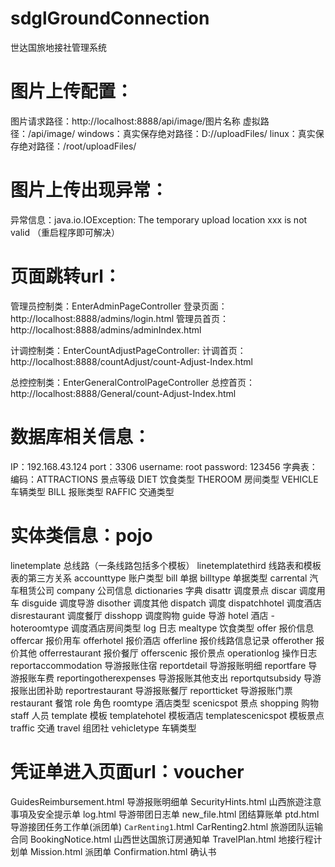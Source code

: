 # sdglGroundConnection
世达国旅地接社管理系统

# 图片上传配置：
图片请求路径：http://localhost:8888/api/image/图片名称
虚拟路径：/api/image/
windows：真实保存绝对路径：D://uploadFiles/
linux：真实保存绝对路径：/root/uploadFiles/

# 图片上传出现异常：
异常信息：java.io.IOException: The temporary upload location xxx is not valid （重启程序即可解决）

# 页面跳转url：
管理员控制类：EnterAdminPageController
登录页面：http://localhost:8888/admins/login.html
管理员首页：http://localhost:8888/admins/adminIndex.html

计调控制类：EnterCountAdjustPageController:
计调首页：http://localhost:8888/countAdjust/count-Adjust-Index.html

总控控制类：EnterGeneralControlPageController
总控首页：http://localhost:8888/General/count-Adjust-Index.html

# 数据库相关信息：
IP：192.168.43.124
port：3306
username: root
password: 123456
字典表：
编码：ATTRACTIONS 景点等级
      DIET 饮食类型
      THEROOM 房间类型
      VEHICLE 车辆类型
      BILL 报账类型
      RAFFIC 交通类型
                          
# 实体类信息：pojo
linetemplate 总线路（一条线路包括多个模板）
linetemplatethird 线路表和模板表的第三方关系
accounttype 账户类型
bill   单据
billtype 单据类型
carrental 汽车租赁公司
company 公司信息
dictionaries 字典
disattr 调度景点
discar 	调度用车
disguide 调度导游
disother 调度其他
dispatch 调度
dispatchhotel 调度酒店
disrestaurant 调度餐厅
disshopp  调度购物
guide 导游
hotel 酒店 -
hoteroomtype 调度酒店房间类型
log  日志
mealtype 饮食类型
offer 报价信息
offercar 报价用车
offerhotel 报价酒店
offerline 报价线路信息记录
offerother 报价其他
offerrestaurant 报价餐厅
offerscenic 报价景点
operationlog 操作日志
reportaccommodation 导游报账住宿
reportdetail 导游报账明细
reportfare 导游报账车费
reportingotherexpenses 导游报账其他支出
reportqutsubsidy 导游报账出团补助
reportrestaurant 导游报账餐厅
reportticket 导游报账门票
restaurant  餐馆
role  角色
roomtype 酒店类型
scenicspot 景点
shopping 购物
staff  人员
template  模板
templatehotel  模板酒店
templatescenicspot 模板景点
traffic 交通
travel 组团社
vehicletype 车辆类型

# 凭证单进入页面url：voucher
GuidesReimbursement.html  导游报账明细单
SecurityHints.html        山西旅遊注意事項及安全提示单
log.html		  导游带团日志单
new_file.html		  团结算账单
ptd.html		  导游接团任务工作单(派团单)
`CarRenting1`.html CarRenting2.html 旅游团队运输合同
BookingNotice.html        山西世达国旅订房通知单
TravelPlan.html		  地接行程计划单
Mission.html		  派团单
Confirmation.html	  确认书
